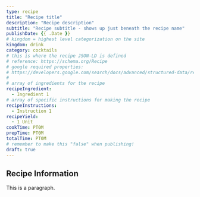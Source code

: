 ```yaml
---
type: recipe
title: "Recipe title"
description: "Recipe description"
subtitle: "Recipe subtitle - shows up just beneath the recipe name"
publishDate: {{ .Date }}
# kingdom = highest level categorization on the site
kingdom: drink
category: cocktails
# this is where the recipe JSON-LD is defined
# reference: https://schema.org/Recipe
# google required properties:
# https://developers.google.com/search/docs/advanced/structured-data/recipe#structured-data-type-definitions
#
# array of ingredients for the recipe
recipeIngredient:
  - Ingredient 1
# array of specific instructions for making the recipe
recipeInstructions:
  - Instruction 1
recipeYield:
  - 1 Unit
cookTime: PT0M
prepTime: PT0M
totalTime: PT0M
# remember to make this "false" when publishing!
draft: true
---
```


## Recipe Information

This is a paragraph.
